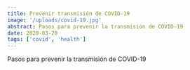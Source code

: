 ```yaml
---
title: Prevenir transmisión de COVID-19
image: '/uploads/covid-19.jpg'
abstract: Pasos para prevenir la transmisión de COVID-19
date: 2020-03-20
tags: ['covid', 'health']
---
```


Pasos para prevenir la transmisión de COVID-19
